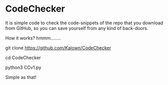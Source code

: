 # CodeChecker

It is  simple code to check the code-snippets of the repo that you download from GitHub, so you can save yourself from any kind of back-doors.

How it works?
hmmm........

git clone https://github.com/Kalown/CodeChecker

cd CodeChecker 

python3 CCv1.py

Simple as that!
